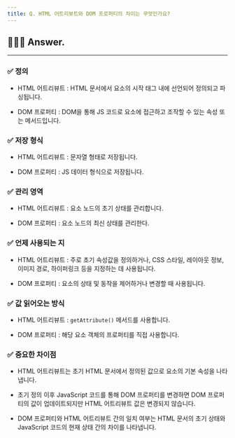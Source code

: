 ```yaml
---
title: Q. HTML 어트리뷰트와 DOM 프로퍼티의 차이는 무엇인가요?
---
```


## 🧑🏻‍💻 Answer.
---

### ✅ 정의
- HTML 어트리뷰트 : HTML 문서에서 요소의 시작 태그 내에 선언되어 정의되고 파싱됩니다.

- DOM 프로퍼티 : DOM을 통해 JS 코드로 요소에 접근하고 조작할 수 있는 속성 또는 메서드입니다.

### ✅ 저장 형식
- HTML 어트리뷰트 : 문자열 형태로 저장됩니다.

- DOM 프로퍼티 : JS 데이터 형식으로 저장됩니다.

### ✅ 관리 영역
- HTML 어트리뷰트 : 요소 노드의 초기 상태를 관리합니다.

- DOM 프로퍼티 : 요소 노드의 최신 상태를 관리한다.

### ✅ 언제 사용되는 지
- HTML 어트리뷰트 : 주로 초기 속성값을 정의하거나, CSS 스타일, 레이아웃 정보, 이미지 경로, 하이퍼링크 등을 지정하는 데 사용됩니다.

- DOM 프로퍼티 : 요소의 상태 및 동작을 제어하거나 변경할 때 사용됩니다.

### ✅ 값 읽어오는 방식
- HTML 어트리뷰트 : `getAttribute()` 메서드를 사용합니다.

- DOM 프로퍼티 : 해당 요소 객체의 프로퍼티를 직접 사용합니다.

### ✅ 중요한 차이점
- HTML 어트리뷰트는 초기 HTML 문서에서 정의된 값으로 요소의 기본 속성을 나타냅니다.

- 초기 정의 이후 JavaScript 코드를 통해 DOM 프로퍼티를 변경하면 DOM 프로퍼티의 값이 업데이트되지만 HTML 어트리뷰트 값은 변경되지 않습니다.

- DOM 프로퍼티와 HTML 어트리뷰트 간의 일치 여부는 HTML 문서의 초기 상태와 JavaScript 코드의 현재 상태 간의 차이를 나타냅니다.
